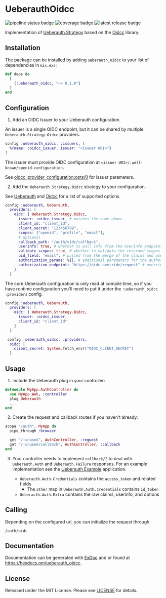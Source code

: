 # UeberauthOidcc

![pipeline status badge](https://gitlab.com/paulswartz/ueberauth_oidcc/badges/main/pipeline.svg)
![coverage badge](https://gitlab.com/paulswartz/ueberauth_oidcc/badges/main/coverage.svg)
![latest release badge](https://gitlab.com/paulswartz/ueberauth_oidcc/-/badges/release.svg)

Implementation of [Ueberauth.Strategy](https://hexdocs.pm/ueberauth/Ueberauth.Strategy.html) based on the [Oidcc](https://hexdocs.pm/oidcc/readme.html) library.

## Installation

The package can be installed by adding `ueberauth_oidcc` to your list of dependencies in `mix.exs`:

```elixir
def deps do
  [
    {:ueberauth_oidcc, "~> 0.1.0"}
  ]
end
```

## Configuration

1. Add an OIDC Issuer to your Ueberauth configuration.

An issuer is a single OIDC endpoint, but it can be shared by multiple
`Ueberauth.Strategy.Oidcc` providers.

``` elixir
config :ueberauth_oidcc, :issuers, [
  %{name: :oidcc_issuer, issuer: "<issuer URI>"}
]
```

The issuer must provide OIDC configuration at `<issuer URI>/.well-known/openid-configuration`.

See
[oidcc_provider_configuration:opts/0](https://hexdocs.pm/oidcc/oidcc_provider_configuration.html#t:opts/0) for issuer parameters.

2. Add the `Ueberauth.Strategy.Oidcc` strategy to your configuration.

See [Ueberauth](https://hexdocs.pm/ueberauth/readme.html#configuring-providers) and [Oidcc](https://hexdocs.pm/oidcc/Oidcc.html#create_redirect_url/4) for a list of supported options.

```elixir
config :ueberauth, Ueberauth,
  providers: [
    oidc: { Ueberauth.Strategy.Oidcc,
      issuer: :oidcc_issuer, # matches the name above
      client_id: "client_id",
      client_secret: "123456789",
      scopes: ["openid", "profile", "email"],
      # optional
      callback_path: "/auth/oidc/callback",
      userinfo: true, # whether to pull info from the Userinfo endpoint, default: false
      validate_scopes: true, # whether to validate the returned scopes are a subset of those request, default: false
      uid_field: "email", # pulled from the merge of the claims and userinfo (if fetched), default: sub
      authorization_params: %{}, # additional parameters for the authorization request
      authorization_endpoint: "https://oidc-override/request" # override the initial request URI
    }
  ]
```
The core Ueberauth configuration is only read at compile time, so if you have runtime configuration you'll need to put it under the `:ueberauth_oidcc` `:providers` config. 

```elixir
config :ueberauth, Ueberauth,
  providers: [
    oidc: { Ueberauth.Strategy.Oidcc,
      issuer: :oidcc_issuer,
      client_id: "client_id"
    }
  ]

 config :ueberauth_oidcc, :providers,
  oidc: [
    client_secret: System.fetch_env!("OIDC_CLIENT_SECRET")
  ]
```

## Usage

1. Include the Ueberauth plug in your controller:

```elixir
defmodule MyApp.AuthController do
  use MyApp.Web, :controller
  plug Ueberauth
  ...
end
```

2. Create the request and callback routes if you haven't already:

```elixir
scope "/auth", MyApp do
  pipe_through :browser

  get "/:unused", AuthController, :request
  get "/:unused/callback", AuthController, :callback
end
```

3. Your controller needs to implement `callback/2` to deal with `Ueberauth.Auth`
and `Ueberauth.Failure` responses. For an example implementation see the
[Ueberauth Example](https://github.com/ueberauth/ueberauth_example) application.

   - `Ueberauth.Auth.Credentials` contains the `access_token` and related fields
     - The `other` map in `Ueberauth.Auth.Credentials` contains `id_token`
   - `Ueberauth.Auth.Extra` contains the raw claims, userinfo, and options

## Calling

Depending on the configured url, you can initialize the request through:

    /auth/oidc

## Documentation

Documentation can be generated with [ExDoc](https://github.com/elixir-lang/ex_doc)
and or found at <https://hexdocs.pm/ueberauth_oidcc>.

## License

Released under the MIT License. Please see [LICENSE](./LICENSE) for details.


